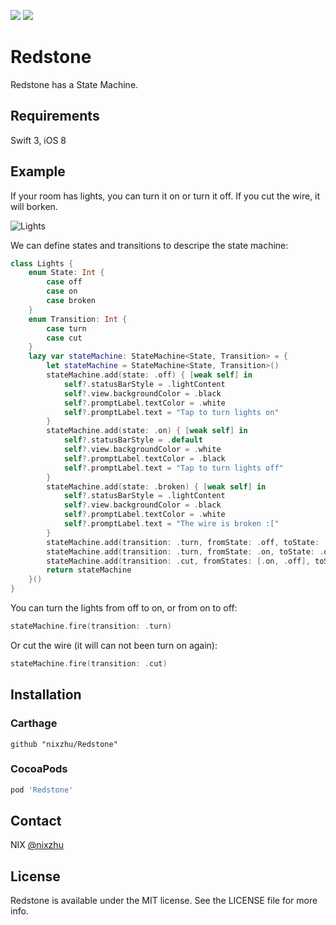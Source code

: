 <p>
<a href="http://cocoadocs.org/docsets/Redstone"><img src="https://img.shields.io/cocoapods/v/Redstone.svg?style=flat"></a>
<a href="https://github.com/Carthage/Carthage/"><img src="https://img.shields.io/badge/Carthage-compatible-4BC51D.svg?style=flat"></a>
</p>

# Redstone

Redstone has a State Machine.

## Requirements

Swift 3, iOS 8

## Example

If your room has lights, you can turn it on or turn it off. If you cut the wire, it will borken.

![Lights](https://github.com/nixzhu/Redstone/raw/master/Images/lights.png)

We can define states and transitions to descripe the state machine:

``` swift
class Lights {
    enum State: Int {
        case off
        case on
        case broken
    }
    enum Transition: Int {
        case turn
        case cut
    }
    lazy var stateMachine: StateMachine<State, Transition> = {
        let stateMachine = StateMachine<State, Transition>()
        stateMachine.add(state: .off) { [weak self] in
            self?.statusBarStyle = .lightContent
            self?.view.backgroundColor = .black
            self?.promptLabel.textColor = .white
            self?.promptLabel.text = "Tap to turn lights on"
        }
        stateMachine.add(state: .on) { [weak self] in
            self?.statusBarStyle = .default
            self?.view.backgroundColor = .white
            self?.promptLabel.textColor = .black
            self?.promptLabel.text = "Tap to turn lights off"
        }
        stateMachine.add(state: .broken) { [weak self] in
            self?.statusBarStyle = .lightContent
            self?.view.backgroundColor = .black
            self?.promptLabel.textColor = .white
            self?.promptLabel.text = "The wire is broken :["
        }
        stateMachine.add(transition: .turn, fromState: .off, toState: .on)
        stateMachine.add(transition: .turn, fromState: .on, toState: .off)
        stateMachine.add(transition: .cut, fromStates: [.on, .off], toState: .broken)
        return stateMachine
    }()
}
```

You can turn the lights from off to on, or from on to off:

``` swift
stateMachine.fire(transition: .turn)
```

Or cut the wire (it will can not been turn on again):

``` swift
stateMachine.fire(transition: .cut)
```

## Installation

### Carthage

```ogdl
github "nixzhu/Redstone"
```

### CocoaPods

```ruby
pod 'Redstone'
```

## Contact

NIX [@nixzhu](https://twitter.com/nixzhu)

## License

Redstone is available under the MIT license. See the LICENSE file for more info.

